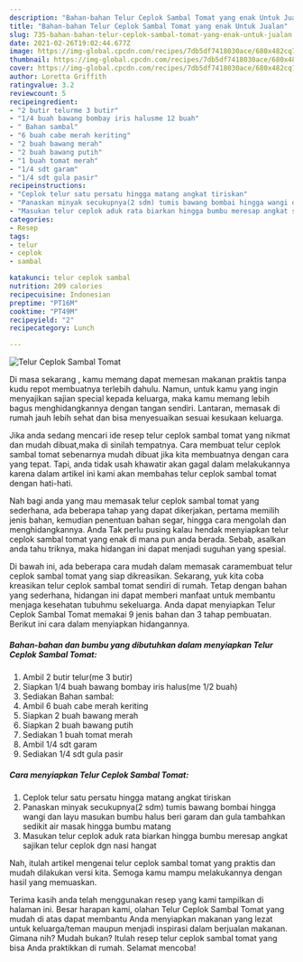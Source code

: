 ```yaml
---
description: "Bahan-bahan Telur Ceplok Sambal Tomat yang enak Untuk Jualan"
title: "Bahan-bahan Telur Ceplok Sambal Tomat yang enak Untuk Jualan"
slug: 735-bahan-bahan-telur-ceplok-sambal-tomat-yang-enak-untuk-jualan
date: 2021-02-26T19:02:44.677Z
image: https://img-global.cpcdn.com/recipes/7db5df7418030ace/680x482cq70/telur-ceplok-sambal-tomat-foto-resep-utama.jpg
thumbnail: https://img-global.cpcdn.com/recipes/7db5df7418030ace/680x482cq70/telur-ceplok-sambal-tomat-foto-resep-utama.jpg
cover: https://img-global.cpcdn.com/recipes/7db5df7418030ace/680x482cq70/telur-ceplok-sambal-tomat-foto-resep-utama.jpg
author: Loretta Griffith
ratingvalue: 3.2
reviewcount: 5
recipeingredient:
- "2 butir telurme 3 butir"
- "1/4 buah bawang bombay iris halusme 12 buah"
- " Bahan sambal"
- "6 buah cabe merah keriting"
- "2 buah bawang merah"
- "2 buah bawang putih"
- "1 buah tomat merah"
- "1/4 sdt garam"
- "1/4 sdt gula pasir"
recipeinstructions:
- "Ceplok telur satu persatu hingga matang angkat tiriskan"
- "Panaskan minyak secukupnya(2 sdm) tumis bawang bombai hingga wangi dan layu masukan bumbu halus beri garam dan gula tambahkan sedikit air masak hingga bumbu matang"
- "Masukan telur ceplok aduk rata biarkan hingga bumbu meresap angkat sajikan telur ceplok dgn nasi hangat"
categories:
- Resep
tags:
- telur
- ceplok
- sambal

katakunci: telur ceplok sambal 
nutrition: 209 calories
recipecuisine: Indonesian
preptime: "PT16M"
cooktime: "PT49M"
recipeyield: "2"
recipecategory: Lunch

---
```



![Telur Ceplok Sambal Tomat](https://img-global.cpcdn.com/recipes/7db5df7418030ace/680x482cq70/telur-ceplok-sambal-tomat-foto-resep-utama.jpg)

Di masa  sekarang , kamu memang dapat memesan makanan praktis tanpa kudu repot membuatnya terlebih dahulu. Namun, untuk kamu yang ingin menyajikan sajian special kepada keluarga, maka kamu memang lebih bagus menghidangkannya dengan tangan sendiri. Lantaran, memasak di rumah jauh lebih sehat dan bisa menyesuaikan sesuai kesukaan keluarga.

Jika anda sedang mencari ide resep telur ceplok sambal tomat yang nikmat dan mudah dibuat,maka di sinilah tempatnya. Cara membuat telur ceplok sambal tomat  sebenarnya mudah dibuat jika kita membuatnya dengan cara yang tepat. Tapi, anda tidak usah khawatir akan gagal dalam melakukannya 
karena dalam artikel ini kami akan membahas telur ceplok sambal tomat dengan hati-hati.  



Nah bagi anda yang mau memasak telur ceplok sambal tomat yang sederhana, ada beberapa tahap yang dapat dikerjakan, pertama memilih jenis bahan, kemudian penentuan bahan segar, hingga cara mengolah dan menghidangkannya. Anda Tak perlu pusing kalau hendak menyiapkan telur ceplok sambal tomat yang enak di mana pun anda berada. Sebab, asalkan anda  tahu triknya, maka hidangan ini dapat menjadi suguhan yang spesial.

Di bawah ini, ada beberapa cara mudah dalam memasak caramembuat telur ceplok sambal tomat yang siap dikreasikan. Sekarang, yuk kita coba kreasikan telur ceplok sambal tomat sendiri di rumah. Tetap dengan bahan yang sederhana, hidangan ini dapat memberi manfaat untuk membantu menjaga kesehatan tubuhmu sekeluarga. Anda dapat menyiapkan Telur Ceplok Sambal Tomat memakai 9 jenis bahan dan 3 tahap pembuatan. Berikut ini cara dalam menyiapkan hidangannya.

<!--inarticleads1-->

##### Bahan-bahan dan bumbu yang dibutuhkan dalam menyiapkan Telur Ceplok Sambal Tomat:

1. Ambil 2 butir telur(me 3 butir)
1. Siapkan 1/4 buah bawang bombay iris halus(me 1/2 buah)
1. Sediakan  Bahan sambal:
1. Ambil 6 buah cabe merah keriting
1. Siapkan 2 buah bawang merah
1. Siapkan 2 buah bawang putih
1. Sediakan 1 buah tomat merah
1. Ambil 1/4 sdt garam
1. Sediakan 1/4 sdt gula pasir




<!--inarticleads2-->

##### Cara menyiapkan Telur Ceplok Sambal Tomat:

1. Ceplok telur satu persatu hingga matang angkat tiriskan
1. Panaskan minyak secukupnya(2 sdm) tumis bawang bombai hingga wangi dan layu masukan bumbu halus beri garam dan gula tambahkan sedikit air masak hingga bumbu matang
1. Masukan telur ceplok aduk rata biarkan hingga bumbu meresap angkat sajikan telur ceplok dgn nasi hangat




Nah, itulah artikel mengenai  telur ceplok sambal tomat  yang praktis dan mudah dilakukan versi kita. Semoga kamu mampu melakukannya dengan hasil yang memuaskan. 

Terima kasih anda telah menggunakan resep yang kami tampilkan di halaman ini. Besar harapan kami, olahan  Telur Ceplok Sambal Tomat yang mudah di atas dapat membantu Anda menyiapkan makanan yang lezat untuk keluarga/teman maupun menjadi inspirasi dalam berjualan makanan. Gimana nih? Mudah bukan? Itulah resep telur ceplok sambal tomat yang bisa Anda praktikkan di rumah. Selamat mencoba!

